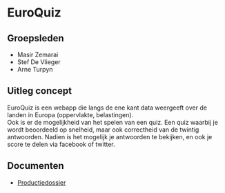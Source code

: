 EuroQuiz
==============

Groepsleden
-----------

* Masir Zemarai
* Stef De Vlieger
* Arne Turpyn

Uitleg concept
--------------

EuroQuiz is een webapp die langs de ene kant data weergeeft over de landen in Europa (oppervlakte, belastingen).  
Ook is er de mogelijkheid van het spelen van een quiz. Een quiz waarbij je wordt beoordeeld op snelheid, maar ook correctheid van de twintig antwoorden. Nadien is het mogelijk je antwoorden te bekijken, en ook je score te delen via facebook of twitter.

Documenten
----------
* [Productiedossier](dossier.md)